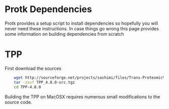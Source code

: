 # Protk Dependencies

Protk provides a setup script to install dependencies so hopefully you will never need these instructions.  In case things go wrong this page provides some information on building dependencies from scratch

# TPP

First download the sources

```bash
	wget http://sourceforge.net/projects/sashimi/files/Trans-Proteomic%20Pipeline%20%28TPP%29/TPP%20v4.8%20%28philae%29%20rev%200/TPP_4.8.0-src.tgz/download -O TPP_4.8.0-src.tgz
	tar -zxvf TPP_4.8.0-src.tgz
	cd TPP-4.8.0
```

Building the TPP on MacOSX requires numerous small modifications to the source code. 

